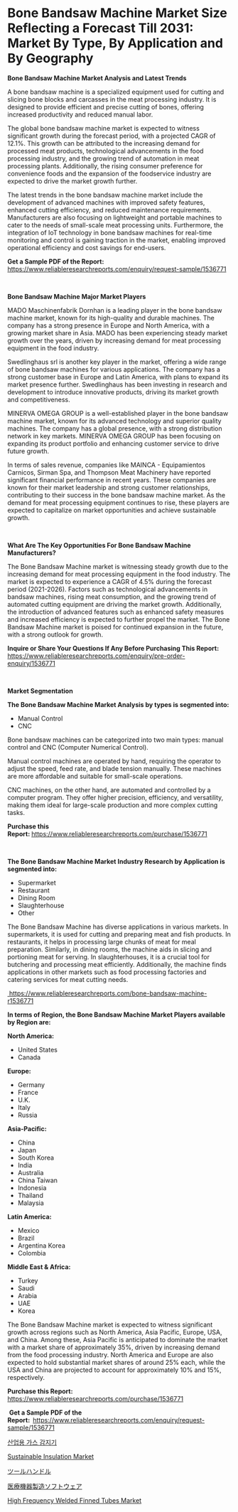 <p><h1>Bone Bandsaw Machine Market Size Reflecting a Forecast Till 2031: Market By Type, By Application and By Geography</h1></p><p><strong>Bone Bandsaw Machine Market Analysis and Latest Trends</strong></p>
<p><p>A bone bandsaw machine is a specialized equipment used for cutting and slicing bone blocks and carcasses in the meat processing industry. It is designed to provide efficient and precise cutting of bones, offering increased productivity and reduced manual labor.</p><p>The global bone bandsaw machine market is expected to witness significant growth during the forecast period, with a projected CAGR of 12.1%. This growth can be attributed to the increasing demand for processed meat products, technological advancements in the food processing industry, and the growing trend of automation in meat processing plants. Additionally, the rising consumer preference for convenience foods and the expansion of the foodservice industry are expected to drive the market growth further.</p><p>The latest trends in the bone bandsaw machine market include the development of advanced machines with improved safety features, enhanced cutting efficiency, and reduced maintenance requirements. Manufacturers are also focusing on lightweight and portable machines to cater to the needs of small-scale meat processing units. Furthermore, the integration of IoT technology in bone bandsaw machines for real-time monitoring and control is gaining traction in the market, enabling improved operational efficiency and cost savings for end-users.</p></p>
<p><strong>Get a Sample PDF of the Report:&nbsp;</strong> <a href="https://www.reliableresearchreports.com/enquiry/request-sample/1536771">https://www.reliableresearchreports.com/enquiry/request-sample/1536771</a></p>
<p>&nbsp;</p>
<p><strong>Bone Bandsaw Machine Major Market Players</strong></p>
<p><p>MADO Maschinenfabrik Dornhan is a leading player in the bone bandsaw machine market, known for its high-quality and durable machines. The company has a strong presence in Europe and North America, with a growing market share in Asia. MADO has been experiencing steady market growth over the years, driven by increasing demand for meat processing equipment in the food industry.</p><p>Swedlinghaus srl is another key player in the market, offering a wide range of bone bandsaw machines for various applications. The company has a strong customer base in Europe and Latin America, with plans to expand its market presence further. Swedlinghaus has been investing in research and development to introduce innovative products, driving its market growth and competitiveness.</p><p>MINERVA OMEGA GROUP is a well-established player in the bone bandsaw machine market, known for its advanced technology and superior quality machines. The company has a global presence, with a strong distribution network in key markets. MINERVA OMEGA GROUP has been focusing on expanding its product portfolio and enhancing customer service to drive future growth.</p><p>In terms of sales revenue, companies like MAINCA - Equipamientos Carnicos, Sirman Spa, and Thompson Meat Machinery have reported significant financial performance in recent years. These companies are known for their market leadership and strong customer relationships, contributing to their success in the bone bandsaw machine market. As the demand for meat processing equipment continues to rise, these players are expected to capitalize on market opportunities and achieve sustainable growth.</p></p>
<p>&nbsp;</p>
<p><strong>What Are The Key Opportunities For Bone Bandsaw Machine Manufacturers?</strong></p>
<p><p>The Bone Bandsaw Machine market is witnessing steady growth due to the increasing demand for meat processing equipment in the food industry. The market is expected to experience a CAGR of 4.5% during the forecast period (2021-2026). Factors such as technological advancements in bandsaw machines, rising meat consumption, and the growing trend of automated cutting equipment are driving the market growth. Additionally, the introduction of advanced features such as enhanced safety measures and increased efficiency is expected to further propel the market. The Bone Bandsaw Machine market is poised for continued expansion in the future, with a strong outlook for growth.</p></p>
<p><strong>Inquire or Share Your Questions If Any Before Purchasing This Report:</strong> <a href="https://www.reliableresearchreports.com/enquiry/pre-order-enquiry/1536771">https://www.reliableresearchreports.com/enquiry/pre-order-enquiry/1536771</a></p>
<p>&nbsp;</p>
<p><strong>Market Segmentation</strong></p>
<p><strong>The Bone Bandsaw Machine Market Analysis by types is segmented into:</strong></p>
<p><ul><li>Manual Control</li><li>CNC</li></ul></p>
<p><p>Bone bandsaw machines can be categorized into two main types: manual control and CNC (Computer Numerical Control). </p><p>Manual control machines are operated by hand, requiring the operator to adjust the speed, feed rate, and blade tension manually. These machines are more affordable and suitable for small-scale operations.</p><p>CNC machines, on the other hand, are automated and controlled by a computer program. They offer higher precision, efficiency, and versatility, making them ideal for large-scale production and more complex cutting tasks.</p></p>
<p><strong>Purchase this Report:&nbsp;</strong><a href="https://www.reliableresearchreports.com/purchase/1536771">https://www.reliableresearchreports.com/purchase/1536771</a></p>
<p>&nbsp;</p>
<p><strong>The Bone Bandsaw Machine Market Industry Research by Application is segmented into:</strong></p>
<p><ul><li>Supermarket</li><li>Restaurant</li><li>Dining Room</li><li>Slaughterhouse</li><li>Other</li></ul></p>
<p><p>The Bone Bandsaw Machine has diverse applications in various markets. In supermarkets, it is used for cutting and preparing meat and fish products. In restaurants, it helps in processing large chunks of meat for meal preparation. Similarly, in dining rooms, the machine aids in slicing and portioning meat for serving. In slaughterhouses, it is a crucial tool for butchering and processing meat efficiently. Additionally, the machine finds applications in other markets such as food processing factories and catering services for meat cutting needs.</p></p>
<p><a href="https://www.reliableresearchreports.com/bone-bandsaw-machine-r1536771">&nbsp;https://www.reliableresearchreports.com/bone-bandsaw-machine-r1536771</a></p>
<p><strong>In terms of Region, the Bone Bandsaw Machine Market Players available by Region are:</strong></p>
<p>
    <p> <strong> North America: </strong>
        <ul>
            <li>United States</li>
            <li>Canada</li>
        </ul>
        </p> 
    <p> <strong> Europe: </strong>
        <ul>
            <li>Germany</li>
            <li>France</li>
            <li>U.K.</li>
            <li>Italy</li>
            <li>Russia</li>
        </ul>
        </p> 
    <p> <strong> Asia-Pacific: </strong>
        <ul>
            <li>China</li>
            <li>Japan</li>
            <li>South Korea</li>
            <li>India</li>
            <li>Australia</li>
            <li>China Taiwan</li>
            <li>Indonesia</li>
            <li>Thailand</li>
            <li>Malaysia</li>
        </ul>
        </p> 
    <p> <strong> Latin America: </strong>
        <ul>
            <li>Mexico</li>
            <li>Brazil</li>
            <li>Argentina Korea</li>
            <li>Colombia</li>
        </ul>
        </p> 
    <p> <strong> Middle East & Africa: </strong>
        <ul>
            <li>Turkey</li>
            <li>Saudi</li>
            <li>Arabia</li>
            <li>UAE</li>
            <li>Korea</li>
        </ul>
    </p>
    </p>
<p><p>The Bone Bandsaw Machine market is expected to witness significant growth across regions such as North America, Asia Pacific, Europe, USA, and China. Among these, Asia Pacific is anticipated to dominate the market with a market share of approximately 35%, driven by increasing demand from the food processing industry. North America and Europe are also expected to hold substantial market shares of around 25% each, while the USA and China are projected to account for approximately 10% and 15%, respectively.</p></p>
<p><strong>Purchase this Report: </strong><a href="https://www.reliableresearchreports.com/purchase/1536771">https://www.reliableresearchreports.com/purchase/1536771</a></p>
<p>&nbsp;<strong>Get a Sample PDF of the Report:&nbsp;&nbsp;</strong><a href="https://www.reliableresearchreports.com/enquiry/request-sample/1536771">https://www.reliableresearchreports.com/enquiry/request-sample/1536771</a></p>
<p><strong></strong></p>
<p><p><a href="https://github.com/Penelolack456456/Market-Research-Report-List-1/blob/main/925326437182.md">산업용 가스 감지기</a></p><p><a href="https://issuu.com/reportprime-2/docs/sustainable-insulation-market-size-2030.pptx">Sustainable Insulation Market</a></p><p><a href="https://medium.com/@pollynsatcherayted345/%E3%83%84%E3%83%BC%E3%83%AB%E3%83%8F%E3%83%B3%E3%83%89%E3%83%AB%E5%B8%82%E5%A0%B4-2031%E5%B9%B4%E3%81%BE%E3%81%A7%E3%81%AE%E3%83%88%E3%83%AC%E3%83%B3%E3%83%89-%E4%BA%88%E6%B8%AC-%E7%AB%B6%E4%BA%89%E5%88%86%E6%9E%90-4fb5a35f8bc5">ツールハンドル</a></p><p><a href="https://medium.com/@logaolloway76845/%E5%8C%BB%E7%99%82%E6%A9%9F%E5%99%A8%E8%A3%BD%E9%80%A0%E3%82%BD%E3%83%95%E3%83%88%E3%82%A6%E3%82%A7%E3%82%A2%E5%B8%82%E5%A0%B4%E5%88%86%E6%9E%90-%E3%81%9D%E3%81%AEcagr-%E5%B8%82%E5%A0%B4%E3%82%BB%E3%82%B0%E3%83%A1%E3%83%B3%E3%83%86%E3%83%BC%E3%82%B7%E3%83%A7%E3%83%B3-%E3%82%B0%E3%83%AD%E3%83%BC%E3%83%90%E3%83%AB%E7%94%A3%E6%A5%AD%E6%A6%82%E8%A6%81-007130ee0ddd">医療機器製造ソフトウェア</a></p><p><a href="https://github.com/lylyparadise/Market-Research-Report-List-3/blob/main/high-frequency-welded-finned-tubes-market.md">High Frequency Welded Finned Tubes Market</a></p></p>